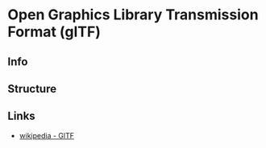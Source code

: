 # Open Graphics Library Transmission Format (glTF)

## Info

## Structure

## Links
- [wikipedia - GlTF](https://en.wikipedia.org/wiki/GlTF)